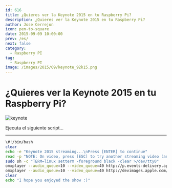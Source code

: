```yaml
---
id: 616
title: ¿Quieres ver la Keynote 2015 en tu Raspberry Pi?
description: ¿Quieres ver la Keynote 2015 en tu Raspberry Pi?
author: Jose Cerrejon
icon: pen-to-square
date: 2015-09-09 10:00:00
prev: /es/
next: false
category:
  - Raspberry PI
tag:
  - Raspberry PI
image: /images/2015/09/keynote_92k15.png
---
```


# ¿Quieres ver la Keynote 2015 en tu Raspberry Pi?

![keynote](/images/2015/09/keynote_92k15.png)

Ejecuta el siguiente script...

- - -
```bash
\#!/bin/bash
clear
echo -e "Keynote 2015 streaming...\nPress [ENTER] to continue"
read -p "NOTE: On video, press [ESC] to try another streaming video (and finger cross)..."
sudo sh -c "TERM=linux setterm -foreground black -clear >/dev/tty0"
omxplayer --audio_queue=10 --video_queue=40 http://p.events-delivery.apple.com.edgesuite.net/15pijbnaefvpoijbaefvpihb06/m3u8/atv_mvp.m3u8
omxplayer --audio_queue=10 --video_queue=40 http://devimages.apple.com/iphone/samples/bipbop/gear1/prog_index.m3u8
clear
echo "I hope you enjoyed the show :)"
```

